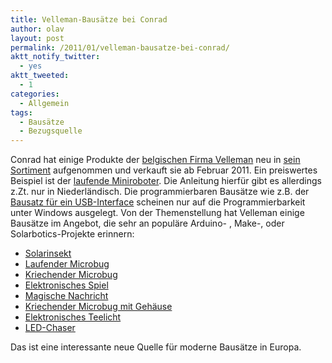 ```yaml
---
title: Velleman-Bausätze bei Conrad
author: olav
layout: post
permalink: /2011/01/velleman-bausatze-bei-conrad/
aktt_notify_twitter:
  - yes
aktt_tweeted:
  - 1
categories:
  - Allgemein
tags:
  - Bausätze
  - Bezugsquelle
---
```

Conrad hat einige Produkte der [belgischen Firma Velleman][1] neu in [sein Sortiment][2] aufgenommen und verkauft sie ab Februar 2011. Ein preiswertes Beispiel ist der [laufende Miniroboter][3]. Die Anleitung hierfür gibt es allerdings z.Zt. nur in Niederländisch. Die programmierbaren Bausätze wie z.B. der [Bausatz für ein USB-Interface][4] scheinen nur auf die Programmierbarkeit unter Windows ausgelegt. Von der Themenstellung hat Velleman einige Bausätze im Angebot, die sehr an populäre Arduino- , Make-, oder Solarbotics-Projekte erinnern:

  * [Solarinsekt][5]
  * [Laufender Microbug][6]
  * [Kriechender Microbug][7]
  * [Elektronisches Spiel][8]
  * [Magische Nachricht][9]
  * [Kriechender Microbug mit Gehäuse][10]
  * [Elektronisches Teelicht][11]
  * [LED-Chaser][12]

Das ist eine interessante neue Quelle für moderne Bausätze in Europa.

 [1]: http://www.vellemanprojects.eu/distributor/contact/
 [2]: http://www.conrad.de/ce/de/FastSearch.html?search=velleman "Liste der Velleman-Produkte bei Conrad"
 [3]: http://www.conrad.de/ce/de/product/071147/KIT-MICROBUG-COUREUR/2420180
 [4]: http://www.conrad.de/ce/de/product/191003/USB-EXPERIMENT-INTERFACE-BOARD-BAUSATZ
 [5]: https://www.velleman.eu/distributor/products/view/?id=383920
 [6]: https://www.velleman.eu/distributor/products/view/?id=346299
 [7]: https://www.velleman.eu/distributor/products/view/?id=346576
 [8]: https://www.velleman.eu/distributor/products/view/?id=354186
 [9]: https://www.velleman.eu/distributor/products/view/?id=348565
 [10]: https://www.velleman.eu/distributor/products/view/?id=351314
 [11]: https://www.velleman.eu/distributor/products/view/?id=361258
 [12]: https://www.velleman.eu/distributor/products/view/?id=366626